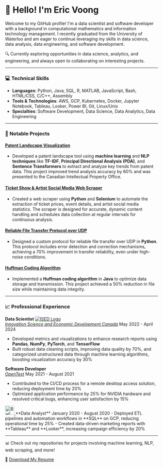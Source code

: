 # 👋 Hello! I'm Eric Voong
Welcome to my GitHub profile! I'm a data scientist and software developer with a background in computational mathematics and information technology management. I recently graduated from the University of Waterloo and am eager to continue leveraging my skills in data science, data analysis, data engineering, and software development.

🔍 Currently exploring opportunities in data science, analytics, and engineering, and always open to collaborating on interesting projects.

---

### 💻 **Technical Skills**
- **Languages**: Python, Java, SQL, R, MATLAB, JavaScript, Bash, HTML/CSS, C/C++, Assembly
- **Tools & Technologies**: AWS, GCP, Kubernetes, Docker, Jupyter Notebook, Tableau, Looker, Power BI, Git, Linux/Unix
- **Specialties**:  Software Development, Data Science, Data Analytics, Data Engineering

---

### 🌟 **Notable Projects**

#### [**Patent Landscape Visualization**](https://ised-isde.canada.ca/site/canadian-intellectual-property-office/sites/default/files/attachments/2022/CIPOCS-1912-CPLFPMT-eng.pdf#page=29)
- Developed a patent landscape tool using **machine learning** and **NLP techniques** like **TF-IDF**, **Principal Directional Analysis (PDA)**, and **Sentence Transformers** to extract and analyze key trends from patent data. This project improved trend analysis accuracy by 60% and was presented to the Canadian Intellectual Property Office.

#### [**Ticket Show & Artist Social Media Web Scraper**](https://github.com/evoong/Stubhub-Tracker)
- Created a web scraper using **Python** and **Selenium** to automate the extraction of ticket prices, event details, and artist social media statistics. The scraper is designed for accurate, dynamic content handling and schedules data collection at regular intervals for continuous analysis.

#### [**Reliable File Transfer Protocol over UDP**](https://github.com/evoong/Reliable-File-Transfer-Protocol-over-UDP)
- Designed a custom protocol for reliable file transfer over UDP in **Python**. This protocol includes error detection and correction mechanisms, achieving a 70% improvement in transfer reliability, even under high-noise conditions.

#### [**Huffman Coding Algorithm**](https://github.com/evoong/Huffman)
- Implemented a **Huffman coding algorithm** in **Java** to optimize data storage and transmission. This project achieved a 50% reduction in file size while maintaining data integrity.

---

### 📈 **Professional Experience**

**Data Scientist** 
[![ISED Logo](https://upload.wikimedia.org/wikipedia/en/thumb/5/57/Innovation%2C_Science_and_Economic_Development_Canada_logo.png/150px-Innovation%2C_Science_and_Economic_Development_Canada_logo.png)](https://www.ic.gc.ca/)  
[*Innovation Science and Economic Development Canada*](https://ised-isde.canada.ca/site/ised/en)
May 2022 - April 2024  
- Developed metrics and visualizations to enhance research reports using **Pandas**, **NumPy**, **PyTorch**, and **TensorFlow**
- Built robust data cleaning scripts, improving data quality by 70%, and categorized unstructured data through machine learning algorithms, boosting visualization accuracy by 30%

**Software Developer**  
[*OpenText*](https://www.opentext.com/) 
May 2021 - August 2021  
- Contributed to the CI/CD process for a remote desktop access solution, reducing deployment time by 20%
- Optimized application performance by 25% for NVIDIA hardware and resolved critical bugs, enhancing user satisfaction by 15%




<a href="https://www.bellmedia.ca/">
  <img src="https://seeklogo.com/images/B/Bell_Canada-logo-F3FBD37116-seeklogo.com.png" alt="Bell Media Logo" width="30">
</a> 
**Data Analyst**  
January 2020 - August 2020  
- Deployed ETL pipelines and automation workflows in **SQL** on GCP, reducing operational time by 25%
- Created data-driven marketing reports with **Tableau** and **Looker**, increasing campaign efficiency by 20%

---
📊 Check out my repositories for projects involving machine learning, NLP, web scraping, and more!


📄 [Download My Resume](Eric_Voong_Resume.pdf)
